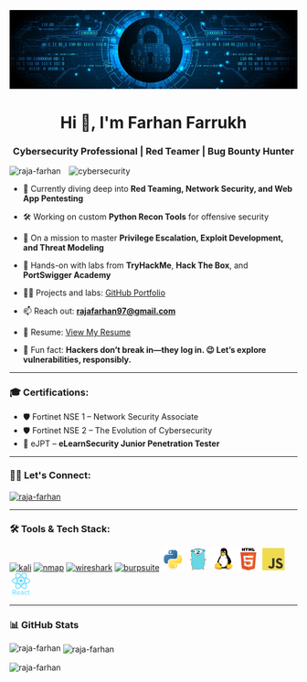 ![logo](https://github.com/Raja-Farhan/Raja-Farhan/blob/main/Farhan-cyber.jpg)
<h1 align="center">Hi 👋, I'm Farhan Farrukh</h1>
<h3 align="center">Cybersecurity Professional | Red Teamer | Bug Bounty Hunter</h3>

<img align="right" alt="cybersecurity" width="400" src="[https://media1.giphy.com/media/v1.Y2lkPTc5MGI3NjExdDc5dW4xaWM2c3FjcXIzMzhyZ3A3Ym15Y2MwdTV6NzZlcnBpeHZxOSZlcD12MV9pbnRlcm5hbF9naWZfYnlfaWQmY3Q9Zw/DqiMTFxiXx0VaVZQbF/giphy.gif]">

<p align="left"> <img src="https://komarev.com/ghpvc/?username=raja-farhan&label=Profile%20views&color=0e75b6&style=flat" alt="raja-farhan" /> </p>

- 🧠 Currently diving deep into **Red Teaming, Network Security, and Web App Pentesting**

- 🛠️ Working on custom **Python Recon Tools** for offensive security

- 🎯 On a mission to master **Privilege Escalation, Exploit Development, and Threat Modeling**

- 🧪 Hands-on with labs from **TryHackMe**, **Hack The Box**, and **PortSwigger Academy**

- 👨‍💻 Projects and labs: [GitHub Portfolio](https://github.com/Raja-Farhan)

- 📫 Reach out: **rajafarhan97@gmail.com**

- 📄 Resume: [View My Resume](https://farhan-farrukh.tiiny.site/)

- 🧩 Fun fact: **Hackers don’t break in—they log in. 😉 Let’s explore vulnerabilities, responsibly.**

---

<h3 align="left">🎓 Certifications:</h3>

- 🛡️ Fortinet NSE 1 – Network Security Associate  
- 🛡️ Fortinet NSE 2 – The Evolution of Cybersecurity  
- 🧠 eJPT – **eLearnSecurity Junior Penetration Tester**

---

<h3 align="left">🧑‍💻 Let's Connect:</h3>
<p align="left">
<a href="https://linkedin.com/in/raja-farhan" target="blank"><img align="center" src="https://raw.githubusercontent.com/rahuldkjain/github-profile-readme-generator/master/src/images/icons/Social/linked-in-alt.svg" alt="raja-farhan" height="30" width="40" /></a>
</p>

---

<h3 align="left">🛠 Tools & Tech Stack:</h3>
<p align="left">
<a href="https://www.kali.org/" target="_blank"><img src="https://www.kali.org/images/favicon.ico" alt="kali" width="40" height="40"/></a>
<a href="https://nmap.org/" target="_blank"><img src="https://upload.wikimedia.org/wikipedia/commons/4/45/Nmap-logo.svg" alt="nmap" width="40" height="40"/></a>
<a href="https://www.wireshark.org/" target="_blank"><img src="https://upload.wikimedia.org/wikipedia/commons/e/e0/Wireshark_Logo.svg" alt="wireshark" width="40" height="40"/></a>
<a href="https://portswigger.net/burp" target="_blank"><img src="https://portswigger.net/favicon.ico" alt="burpsuite" width="40" height="40"/></a>
<a href="https://www.python.org/" target="_blank"><img src="https://raw.githubusercontent.com/devicons/devicon/master/icons/python/python-original.svg" alt="python" width="40" height="40"/></a>
<a href="https://go.dev/" target="_blank"><img src="https://raw.githubusercontent.com/devicons/devicon/master/icons/go/go-original.svg" alt="go" width="40" height="40"/></a>
<a href="https://www.linux.org/" target="_blank"><img src="https://raw.githubusercontent.com/devicons/devicon/master/icons/linux/linux-original.svg" alt="linux" width="40" height="40"/></a>
<a href="https://www.owasp.org/" target="_blank"><img src="https://raw.githubusercontent.com/devicons/devicon/master/icons/html5/html5-original-wordmark.svg" alt="owasp" width="40" height="40"/></a>
<a href="https://developer.mozilla.org/en-US/docs/Web/JavaScript" target="_blank"><img src="https://raw.githubusercontent.com/devicons/devicon/master/icons/javascript/javascript-original.svg" alt="javascript" width="40" height="40"/></a>
<a href="https://reactjs.org/" target="_blank"><img src="https://raw.githubusercontent.com/devicons/devicon/master/icons/react/react-original-wordmark.svg" alt="react" width="40" height="40"/></a>
</p>

---

<h3 align="left">📊 GitHub Stats</h3>
<p><img align="left" src="https://github-readme-stats.vercel.app/api/top-langs?username=raja-farhan&show_icons=true&locale=en&layout=compact" alt="raja-farhan" /></p>

<p>&nbsp;<img align="center" src="https://github-readme-stats.vercel.app/api?username=raja-farhan&show_icons=true&locale=en" alt="raja-farhan" /></p>

<p><img align="center" src="https://github-readme-streak-stats.herokuapp.com/?user=raja-farhan&" alt="raja-farhan" /></p>
